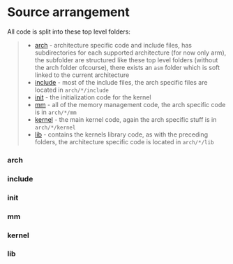 # Source arrangement

All code is split into these top level folders:
> - [arch](#arch) - architecture specific code and include files, has subdirectories for each supported architecture (for now only arm), the subfolder are structured like these top level folders (without the arch folder ofcourse), there exists an `asm` folder which is soft linked to the current architecture
> - [include](#include) - most of the include files, the arch specific files are located in `arch/*/include`
> - [init](#init) - the initialization code for the kernel
> - [mm](#mm) - all of the memory management code, the arch specific code is in `arch/*/mm`
> - [kernel](#kernel) - the main kernel code, again the arch specific stuff is in `arch/*/kernel`
> - [lib](#lib) - contains the kernels library code, as with the preceding folders, the architecture specific code is located in `arch/*/lib`
### arch
### include
### init
### mm
### kernel
### lib
